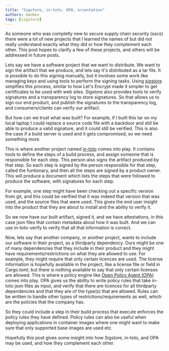 ```yaml
---
title: "Sigstore, in-toto, OPA, orientation"
authors: danbev
tags: [sigstore]
---
```


As someone who was completly new to secure supply chain security (sscs) there
were a lot of new projects that I learned the names of but did not really
understand exactly what they did or how they complement each other. This post
hopes to clarify a few of these projects, and others will be addressed in future
posts.

<!--truncate-->

Lets say we have a software project that we want to distribute. We want to sign
the artifact that we produce, and lets say it's distributed as a tar file. It
is possible to do this signing manually, but it involves some work like managing
keys and using tools to perform the signing tasks. Using
[sigstore](https://www.sigstore.dev/) simplfies this process, similar to how
Let's Encrypt made it simpler to get certificates to be used with web sites.
Sigstore also provides tools to verify signatures and a transparency log to
store signatures. So that allows us to sign our end product, and publish the
signatures to the transparency log, and consumers/clients can verify our
artifact.

But how can we trust what was built? For example, if I built this tar on my
local laptop I could replace a source code file with a backdoor and still be
able to produce a valid signature, and it could still be verified. This is also
the case if a build server is used and it gets compromised, so we need something
more.

This is where another project named [in-toto](https://in-toto.io/) comes into
play. It contains tools to define the steps of a build process, and assign
someone that is responsible for each step. This person also signs the artifact
produced by that step. So each step is signed by the person responsible for that
step, called the funtionary, and then all the steps are signed by a product
owner. This will produce a document which lists the steps that were followed to
produce the software, with signatures for each step.

For example, one step might have been checking out a specific version from git,
and this could be verified that it was indeed that version that was used, and
the source files that were used. This gives the end user insight into the
product that they are about to install and the ability to verify it.

So we now have our built artifact, signed it, and we have attestations, in
this case json files that contain metadata about how it was built. And we can
use in-toto-verify to verify that all that information is correct.

Now, lets say that another company, or another project, wants to include our
software in their project, as a thirdparty dependency. Ours might be one of many
dependencies that they include in their product and they might have
requirements/restrictions on what they are allowed to use. For example, they
might require that only certain licences are used. The license information is
hopefully available in the project, like a license file or field in Cargo.toml,
but there is nothing available to say that only certain licenses are allowed.
This is where a policy engine like
[Open Policy Agent (OPA)](https://www.openpolicyagent.org/) comes into play. OPA
gives us the ability to write policy rules that take in-toto json files as
input, and verify that there are licences for all thirdparty dependencies and
that they are of the type(s) that are allowed. Rules can be written to handle
other types of restrictions/requirements as well, which are the policies that
the company has.

So they could include a step in their build process that execute enforces the
policy rules they have defined. Policy rules can also be useful when deploying
applications in container images where one might want to make sure that only
supported base images are used etc.

Hopefully this post gives some insight into how Sigstore, in-toto, and OPA may
be used, and how they complement each other.
